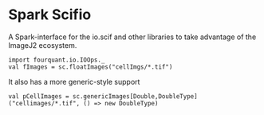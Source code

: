 # Spark Scifio

A Spark-interface for the io.scif and other libraries to take advantage of the ImageJ2 ecosystem.

```{scala}
import fourquant.io.IOOps._
val fImages = sc.floatImages("cellImgs/*.tif")
```

It also has a more generic-style support
```{scala}
val pCellImages = sc.genericImages[Double,DoubleType]("cellimages/*.tif", () => new DoubleType)
```



